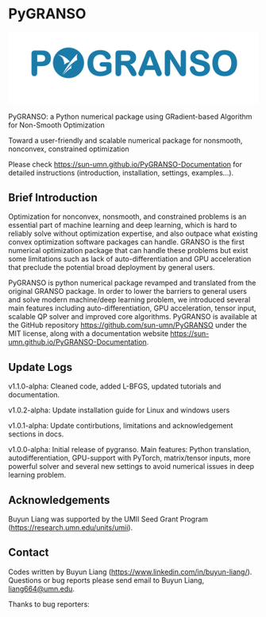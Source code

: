 # PyGRANSO

![Example screenshot](./PyGRANSO_logo.png)

PyGRANSO: a Python numerical package using GRadient-based Algorithm for Non-Smooth Optimization

Toward a user-friendly and scalable numerical package for nonsmooth, nonconvex, constrained optimization

Please check https://sun-umn.github.io/PyGRANSO-Documentation for detailed instructions (introduction, installation, settings, examples...).

## Brief Introduction

Optimization for nonconvex, nonsmooth, and constrained problems is an essential part of machine learning and deep learning, which is hard to reliably solve without optimization expertise, and also outpace what existing convex optimization software packages can handle. GRANSO is the first numerical optimization package that can handle these problems but exist some limitations such as lack of auto-differentiation and GPU acceleration that preclude the potential broad deployment by general users.

PyGRANSO is python numerical package revamped and translated from the original GRANSO package. In order to lower the barriers to general users and solve modern machine/deep learning problem, we introduced several main features including auto-differentiation, GPU acceleration, tensor input, scalable QP solver and improved core algorithms. PyGRANSO is available at the GitHub repository https://github.com/sun-umn/PyGRANSO under the MIT license, along with a documentation website https://sun-umn.github.io/PyGRANSO-Documentation. 

## Update Logs

v1.1.0-alpha: Cleaned code, added L-BFGS, updated tutorials and documentation.

v1.0.2-alpha: Update installation guide for Linux and windows users

v1.0.1-alpha: Update contirbutions, limitations and acknowledgement sections in docs.

v1.0.0-alpha: Initial release of pygranso. Main features: Python translation, autodifferentiation, GPU-support with PyTorch, matrix/tensor inputs, more powerful solver and several new settings to avoid numerical issues in deep learning problem.

## Acknowledgements

Buyun Liang was supported by the UMII Seed Grant Program (https://research.umn.edu/units/umii).

## Contact
Codes written by Buyun Liang (https://www.linkedin.com/in/buyun-liang/). Questions or bug reports please send email to Buyun Liang, liang664@umn.edu.

Thanks to bug reporters: 

